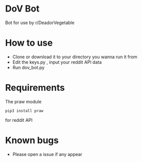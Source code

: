 # DoV Bot
Bot for use by r/DeadorVegetable
# How to use

* Clone or download it to your directory you wanna run it from
* Edit the keys.py , input your reddit API data
* Run dov_bot.py

# Requirements
The praw module 
```
pip3 install praw
```
for reddit API

# Known bugs
* Please open a issue if any appear

